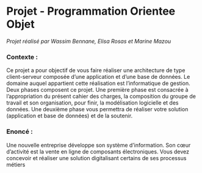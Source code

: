 # Projet - Programmation Orientee Objet

*Projet réalisé par Wassim Bennane, Elisa Rosas et Marine Mazou*

### Contexte :

Ce projet a pour objectif de vous faire réaliser une architecture de type client-serveur composée d’une application et d’une base de données. Le domaine auquel appartient cette réalisation est l’informatique de gestion. Deux phases composent ce projet. Une première phase est consacrée à l’appropriation du présent cahier des charges, la composition du groupe de travail et son organisation, pour finir, la modélisation logicielle et des données. Une deuxième phase vous permettra de réaliser votre solution (application et base de données) et de la soutenir.

### Enoncé :

Une nouvelle entreprise développe son système d’information. Son cœur d’activité est la vente en ligne de composants électroniques. Vous devez concevoir et réaliser une solution digitalisant certains de ses processus métiers
